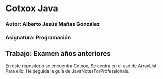 # Cotxox Java

### Autor: Alberto Jesús Mañas González
### Asignatura: Programación
## Trabajo: Examen años anteriores


En este repositorio se encuentra Cotxox, Se centra en el uso de ArrayList. Para ello,
He seguida la guía de JavaNotesForProfessionals.
